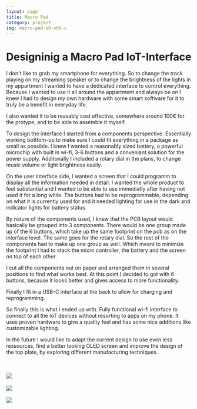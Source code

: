 ```yaml
---
layout: page
title: Macro Pad
category: project
img: macro-pad-s0-v06-c
---
```




# Designinig a Macro Pad IoT-Interface

I don't like to grab my smartphone for everything. So to change the track playing on my streaming speaker or to change the brightness of the lights in my appartment I wanted to have a dedicated interface to control everything. Because I wanted to use it all around the appartment and always be on I knew I had to design my own hardware with some smart software for it to truly be a benefit in everyday life. 

I also wanted it to be reasably cost effective, somewhere around 100€ for the protype, and to be able to assemble it myself. 

To design the interface I started from a components perspective. Essentially working botttom-up to make sure I could fit everything in a package as small as possible. I knew I wanted a reasonably sized battery, a powerful microchip with built in wi-fi, 3-6 buttons and a conveniant solution for the power supply. Additonally I included a rotary dial in the plans, to change music volume or light brightness easily.

On the user interface side, I wanted a screen that I could programm to display all the information needed in detail. I wanted the whole product to feel substantial and I wanted to be able to use immediatly after having not used it for a long while. The buttons had to be reprogrammable, depending on what it is currently used for and it needed lighting for use in the dark and indicator lights for battery status.

By nature of the components used, I knew that the PCB layout would basically be grouped into 3 components. There would be one group made up of the 6 buttons, which take up the same footprint on the pcb as on the interface level. The same goes for the rotary dial. So the rest of the components had to make up one group as well. Which meant to minimize the footprint I had to stack the micro controller, the battery and the screen on top of each other.

I cut all the components out on paper and arranged them in several positions to find what works best. At this point I decided to got with 6 buttons, because it looks better and gives access to more functionality. 

Finally I fit in a USB-C interface at the back to allow for charging and reprogramming.


So finally this is what I ended up with. Fully functional wi-fi interface to connect to all the IoT devices without resorting to apps on my phone. It uses proven hardware to give a quality feel and has some nice additions like customizable lighting.

In the future I would like to adapt the current design to use even less ressources, find a better looking OLED screen and improve the design of the top plate, by exploring different manufacturing techniques. 


<br>


<br>

<img src="{{ '/assets/img/portfolio/macro-pad-s0-v06-c.png' | absolute_url }}" class="portrait">

<br>


<br>

<img src="{{ '/assets/img/portfolio/macro-pad-s1-v06-c.png' | absolute_url }}" class="portrait">

<br>


<br>

<img src="{{ '/assets/img/portfolio/mp-pcb-schematic.png' | absolute_url }}" class="portrait">

<br>
